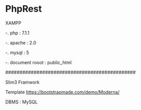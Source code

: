# PhpRest

XAMPP 

-. php : 7.1.1

-. apache : 2.0

-. mysql : 5

-. document rooot : public_html

##############################################

Slim3 Framwork

Template https://bootstrapmade.com/demo/Moderna/

DBMS : MySQL


